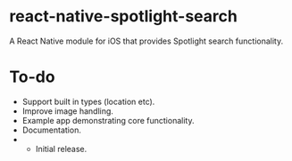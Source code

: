 # react-native-spotlight-search
A React Native module for iOS that provides Spotlight search functionality.

# To-do
* Support built in types (location etc).
* Improve image handling.
* Example app demonstrating core functionality.
* Documentation.
* * Initial release.
